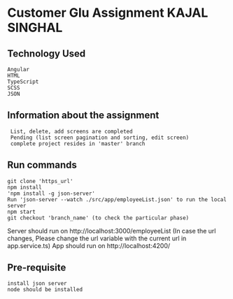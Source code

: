 # Customer Glu Assignment KAJAL SINGHAL

## Technology Used
	Angular
	HTML
	TypeScript
	SCSS
	JSON

## Information about the assignment
	 List, delete, add screens are completed
	 Pending (list screen pagination and sorting, edit screen)
	 complete project resides in 'master' branch
## Run commands
	git clone 'https_url'
	npm install
	'npm install -g json-server'
	Run 'json-server --watch ./src/app/employeeList.json' to run the local server
	npm start
	git checkout 'branch_name' (to check the particular phase)

Server should run on http://localhost:3000/employeeList (In case the url changes, Please change the url variable with the current url in app.service.ts)
App should run on http://localhost:4200/

## Pre-requisite
	install json server
	node should be installed

